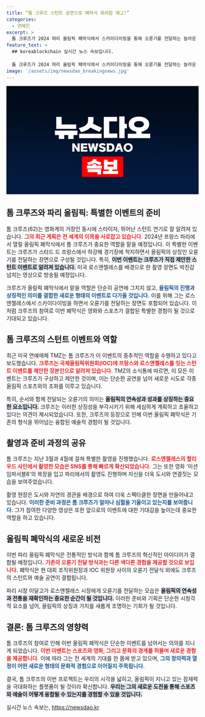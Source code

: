 ```yaml
---
title: “톰 크루즈 스턴트 공연으로 폐막식 화려함 예고!”
categories:
  - 연예인
excerpt: >
  톰 크루즈가 2024 파리 올림픽 폐막식에서 스카이다이빙을 통해 오륜기를 전달하는 놀라운 이벤트를 제안했다는 소식이 전해졌다. LA와 파리를 잇는 스턴트로 음악과 영상이 어우러진 화려한 장면이 기대된다! 클릭하여 자세한 내용을 확인하세요!
feature_text: >
  ## koreablockchain 실시간 뉴스 속보입니다.

  톰 크루즈가 2024 파리 올림픽 폐막식에서 스카이다이빙을 통해 오륜기를 전달하는 놀라운 이벤트를 제안했다는 소식이 전해졌다. LA와 파리를 잇는 스턴트로 음악과 영상이 어우러진 화려한 장면이 기대된다! 클릭하여 자세한 내용을 확인하세요!
image: '/assets/img/newsdao_breakingnews.jpg'
---
```


<p><img src="/assets/img/newsdao_breakingnews.jpg" alt="koreablockchain 속보" /></p>

<h2 data-ke-size="size26">톰 크루즈와 파리 올림픽: 특별한 이벤트의 준비</h2>

<p><p data-ke-size="size16"></p>톰 크루즈(62)는 영화계의 거장인 동시에 스타이자, 뛰어난 스턴트 연기로 잘 알려져 있습니다. <b><span style="color: #ee2323;">그의 최근 계획은 전 세계의 이목을 사로잡고 있습니다.</span></b> 2024년 프랑스 파리에서 열릴 올림픽 폐막식에서 톰 크루즈가 중요한 역할을 맡을 예정입니다. 이 특별한 이벤트는 크루즈가 스타드 드 프랑스에서 하강해 경기장에 착지하면서 올림픽의 상징인 오륜기를 전달하는 장면으로 구성될 것입니다. 특히, <b><span style="background-color: #21538527;">이번 이벤트는 크루즈가 직접 제안한 스턴트 이벤트로 알려져 있습니다.</span></b> 미국 로스앤젤레스를 배경으로 한 촬영 장면도 박진감 넘치는 영상으로 방송될 예정입니다.</p>

<p><p data-ke-size="size16"></p>크루즈가 올림픽 폐막식에서 맡을 역할은 단순히 공연에 그치지 않고, <b><span style="color: #1a5490;">올림픽의 진행과 상징적인 의미를 결합한 새로운 형태의 이벤트로 다가올 것입니다.</span></b> 이를 위해 그는 로스앤젤레스에서 스카이다이빙을 하면서 오륜기를 전달하는 장면도 포함되어 있습니다. 이처럼 크루즈의 참여로 이번 폐막식은 영화와 스포츠가 결합된 특별한 경험이 될 것으로 기대되고 있습니다. </p>

<h2 data-ke-size="size26">톰 크루즈의 스턴트 이벤트와 역할</h2>

<p><p data-ke-size="size16"></p>최근 미국 연예매체 TMZ는 톰 크루즈가 이 이벤트의 중추적인 역할을 수행하고 있다고 보도했습니다. <b><span style="color: #ee2323;">크루즈는 국제올림픽위원회(IOC)에 프랑스와 로스앤젤레스를 잇는 스턴트 이벤트를 제안한 장본인으로 알려져 있습니다.</span></b> TMZ의 소식통에 따르면, 이 모든 이벤트는 크루즈가 구상하고 제안한 것이며, 이는 단순한 공연을 넘어 새로운 시도로 각종 올림픽 스포츠와의 조화를 이루고 있습니다.</p>

<p><p data-ke-size="size16"></p>특히, 순서와 함께 전달되는 오륜기의 의미는 <b><span style="background-color: #21538527;">올림픽의 연속성과 성과를 상징하는 중요한 요소입니다.</span></b> 크루즈는 이러한 상징성을 부각시키기 위해 세심하게 계획하고 조율하고 있다는 의견이 제시되었습니다. 또한, 크루즈의 등장으로 인해 이번 올림픽 폐막식은 기존의 형식을 뛰어넘는 융합된 예술적 경험이 될 것입니다.</p>

<h2 data-ke-size="size26">촬영과 준비 과정의 공유</h2>

<p><p data-ke-size="size16"></p>톰 크루즈는 지난 3월과 4월에 걸쳐 특별한 촬영을 진행했습니다. <b><span style="color: #ee2323;">로스앤젤레스의 할리우드 사인에서 촬영한 모습은 SNS를 통해 빠르게 확산되었습니다.</span></b> 그는 또한 영화 '미션 임파서블8'의 복장을 입고 파리에서의 촬영도 진행하며 자신을 더욱 도시와 연결짓는 모습을 보여주었습니다.</p>

<p><p data-ke-size="size16"></p>촬영 현장은 도시와 자연의 경관을 배경으로 하여 더욱 스펙타클한 장면을 만들어내고 있습니다. <b><span style="color: #1a5490;">이러한 준비 과정은 톰 크루즈가 얼마나 심혈을 기울이고 있는지를 보여줍니다.</span></b> 그가 참여한 다양한 영상은 또한 앞으로의 이벤트에 대한 기대감을 높이는데 중요한 역할을 하고 있습니다.</p>

<h2 data-ke-size="size26">올림픽 폐막식의 새로운 비전</h2>

<p><p data-ke-size="size16"></p>이번 파리 올림픽 폐막식은 전통적인 방식과 함께 톰 크루즈의 혁신적인 아이디어가 결합될 예정입니다. <b><span style="color: #ee2323;">기존의 오륜기 전달 방식과는 다른 색다른 경험을 제공할 것으로 보입니다.</span></b> 폐막식은 현 대회 조직위원장과 IOC 위원장 사이의 오륜기 전달식 외에도 크루즈의 스턴트와 예술 공연이 결합됩니다.</p>

<p><p data-ke-size="size16"></p>파리 시장 이달고가 로스앤젤레스 시장에게 오륜기를 전달하는 모습은 <b><span style="background-color: #21538527;">올림픽의 연속성과 전통을 재확인하는 중요한 순간이 될 것입니다.</span></b> 이러한 준비와 기획은 단순한 시청각적 요소를 넘어, 올림픽의 상징과 가치를 새롭게 조명하는 기회가 될 것입니다.</p>

<h2 data-ke-size="size26">결론: 톰 크루즈의 영향력</h2>

<p><p data-ke-size="size16"></p>톰 크루즈의 참여로 인해 이번 올림픽 폐막식은 단순한 이벤트를 넘어서는 의의를 지니게 되었습니다. <b><span style="color: #ee2323;">이번 이벤트는 스포츠와 영화, 그리고 문화의 경계를 허물며 새로운 경험을 제공합니다.</span></b> 이에 따라 그는 전 세계의 기대를 한 몸에 받고 있으며, <b><span style="color: #1a5490;">그의 창의력과 열정이 어떤 새로운 형태의 문화적 경험으로 이어질지 주목됩니다.</span></b></p>

<p><p data-ke-size="size16"></p>결국, 톰 크루즈의 이번 프로젝트는 우리의 시각을 넓히고, 올림픽이 지니고 있는 잠재력을 극대화하는 플랫폼이 될 것이라 확신합니다. <b><span style="background-color: #21538527;">우리는 그의 새로운 도전을 통해 스포츠와 예술이 어떻게 융합될 수 있는지를 경험할 수 있을 것입니다.</span></b></p>
실시간 뉴스 속보는, <a href="https://newsdao.kr" rel="dofollow">https://newsdao.kr</a>


